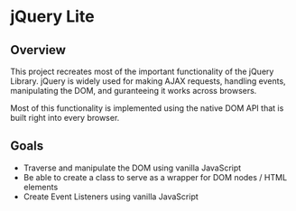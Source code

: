 # jQuery Lite 

## Overview 

This project recreates most of the important functionality of the jQuery Library. jQuery is widely used for making AJAX requests, handling events, manipulating the DOM, and guranteeing it works across browsers.  

Most of this functionality is implemented using the native DOM API that is built right into every browser. 

## Goals 

+ Traverse and manipulate the DOM using vanilla JavaScript 
+ Be able to create a class to serve as a wrapper for DOM nodes / HTML elements 
+ Create Event Listeners using vanilla JavaScript 



